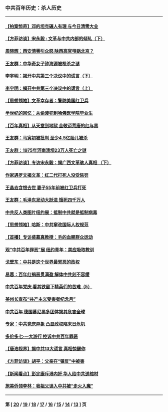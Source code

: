 ### 中共百年历史：杀人历史
---
#### [【拍案惊奇】邓的坦克碾人有理 与今日清零大业](../../pages/nf1176106/n13729574.md?08140430) 
#### [【方菲访谈】宋永毅 : 文革与中共内部的倾轧（下）](../../pages/nf1176106/n13486836.md?08140430) 
#### [周晓辉：西安清零引众怒 陕西高官甩锅北京？](../../pages/nf1176106/n13484627.md?08140430) 
#### [王友群：中华奇女子钟海源被枪杀之谜](../../pages/nf1176106/n13430555.md?08140430) 
#### [李宇明：揭开中共第三个决议中的谎言（下）](../../pages/nf1176106/n13389389.md?08140430) 
#### [李宇明：揭开中共第三个决议中的谎言（上）](../../pages/nf1176106/n13388697.md?08140430) 
#### [【思想领袖】文革幸存者：警防美国红卫兵](../../pages/nf1176106/n13339289.md?08140430) 
#### [半世纪的回忆：从偷渡犯到哈佛医学院毕业生](../../pages/nf1176106/n13345328.md?08140430) 
#### [【百年真相】从天堂到地狱 金敬迈荒唐的红与黑](../../pages/nf1176106/n13336995.md?08140430) 
#### [王友群：马寅初被批判 至少4.5亿胎儿被杀](../../pages/nf1176106/n13260313.md?08140430) 
#### [王友群：1975年河南溃坝23万人死亡之谜](../../pages/nf1176106/n13231576.md?08140430) 
#### [【方菲访谈】专访宋永毅：揭广西文革骇人真相 （下）](../../pages/nf1176106/n13209074.md?08140430) 
#### [作家遇罗文揭文革：红二代打死人没受惩罚](../../pages/nf1176106/n13205254.md?08140430) 
#### [王晶垚含恨去世 妻子55年前被红卫兵打死](../../pages/nf1176106/n13203590.md?08140430) 
#### [王友群：毛泽东发动大跃进 饿死四千万人](../../pages/nf1176106/n13177158.md?08140430) 
#### [中共反人类图片纽约展：抵制中共就是抵制病毒](../../pages/nf1176106/n13115371.md?08140430) 
#### [【思想领袖】哈斯：中共窜改国际人权规范](../../pages/nf1176106/n13053647.md?08140430) 
#### [【首播】专访盛慕真教授：毛的血腥群众运动](../../pages/nf1176106/n13091782.md?08140430) 
#### [观“中共百年罪恶”展 纽约青年：美应吸取教训](../../pages/nf1176106/n13085246.md?08140430) 
#### [戈壁东：中共是这个世界最邪恶的政权](../../pages/nf1176106/n13085641.md?08140430) 
#### [易蓉：百年红祸恶贯满盈 解体中共刻不容缓](../../pages/nf1176106/n13084455.md?08140430) 
#### [中共百年党庆 看其铁窗下精英们的苦难（5）](../../pages/nf1176106/n13076766.md?08140430) 
#### [美州长宣布“共产主义受害者纪念月”](../../pages/nf1176106/n13074024.md?08140430) 
#### [中共百年 德国慕尼黑多团体揭其危害全球](../../pages/nf1176106/n13068873.md?08140430) 
#### [专家：中共党庆异象 凸显政权陷末日危机](../../pages/nf1176106/n13067084.md?08140430) 
#### [多伦多七·一大游行 控诉中共百年罪恶](../../pages/nf1176106/n13062043.md?08140430) 
#### [【唐浩视界】揭中共13大谎言 真相惊醒你](../../pages/nf1176106/n13065208.md?08140430) 
#### [《方菲访谈》胡平：父亲在“镇反”中被害](../../pages/nf1176106/n13064114.md?08140430) 
#### [【新闻看点】彭定康斥港内奸 华人给中共送棺材](../../pages/nf1176106/n13064230.md?08140430) 
#### [旅美侨领李林：我祖父误入中共被“走火入魔”](../../pages/nf1176106/n13062777.md?08140430) 

---
#### 第 [ [20](./20.md?08140430) / [19](./19.md?08140430) / [18](./18.md?08140430) / [17](./17.md?08140430) / [16](./16.md?08140430) / [15](./15.md?08140430) / [14](./14.md?08140430) / [13](./13.md?08140430) ] 页
